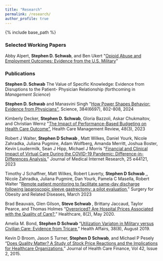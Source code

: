 ```yaml
---
title: "Research"
permalink: /research/
author_profile: true
---
```


{% include base_path %}


<H3>Selected Working Papers </H3>




Abby Alpert, <b>Stephen D. Schwab</b>, and Ben Ukert "<a href="https://www.nber.org/papers/w30110">Opioid Abuse and Employment Outcomes: Evidence from the U.S. Military</a>”  



<H3>Publications</H3>

<b>Stephen D. Schwab</b> The Value of Specific Knowledge: Evidence from Disruptions to the Patient-
  Physician Relationship (forthcoming in _Management Science_)

<b>Stephen D. Schwab</b> and Manasvini Singh "<a href="https://www.science.org/doi/10.1126/science.adl3835">How Power Shapes Behavior: Evidence from Physicians"</a>, Science, 384(6697), 802-808, 2024

Kimberly Decker, <b>Stephen D. Schwab</b>,  Gloria Bazzoli, Askar Chukmaitov, and Christian Wernz "<a href="https://journals.lww.com/hcmrjournal/fulltext/2023/07000/Impact_of_performance_based_budgeting_on_quality.6.aspx">The Impact of Performance-Based Budgeting on Health Care Outcome"</a>, Health Care Management Review, 48(3),  2023
  
Robert J Walter,  <b>Stephen D Schwab </b>, Matt Wilkes, Daniel Yourk, Nicole Zahradka, Juliana Pugmire, Adam Wolfberg, Amanda Merritt, Joshua Boster, Kevin Loudermilk, Sean J Hipp, Michael J Morris "<a href="https://www.jmir.org/2023/1/e44121/">Financial and Clinical Impact of Virtual Care During the COVID-19 Pandemic: Difference-in-Differences Analysis</a>," Journal of Medical Internet Research, 25 e44121, 2023
  <br>
  
Timothy J Schaffner, Matt Wilkes, Robert Laverty, <b>Stephen D Schwab </b>,, Nicole Zahradka, Juliana Pugmire, Dan Yourk, Pamela C Masella, Robert Walter "<a href="https://www.sciencedirect.com/science/article/pii/S1550728923001223">Remote patient monitoring to facilitate same-day discharge following laparoscopic sleeve gastrectomy: a pilot evaluation</a>," Surgery for Obesity and Related Diseases, March 2023

Brad Beauvais, Glen Gilson, <b>Steve Schwab </b>, Brittany Jaccaud, Taylor Pearce, and Thomas Holmes “<a href="https://www.mdpi.com/2227-9032/8/2/135">Overpriced? Are Hospital Prices Associated with the Quality of Care?</a>,” Healthcare, 8(2), May 2020.
<br>

Amelia M. Bond, <b>Stephen D Schwab </b>“<a href="https://www.healthaffairs.org/doi/10.1377/hlthaff.2019.00298">Utilization Variaton in Military versus Civilian Care: Evidence from Tricare</a>,” Health Affairs, 38(8), August 2019.
<br>

Kevin D Broom, Jason S Turner, <b>Stephen D Schwab</b>, and Michael P Pesely “<a href="http://healthfinancejournal.com/~junland/index.php/johcf/article/view/40">Does Quality Matter? A Study of Stock Price Reactions and the Implications for Healthcare Organizations</a>,” Journal of Health Care Finance, Vol 42, Issue 2, 2015.
